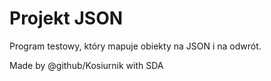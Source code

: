 # Projekt JSON
Program testowy, który mapuje obiekty na JSON i na odwrót.

Made by @github/Kosiurnik with SDA